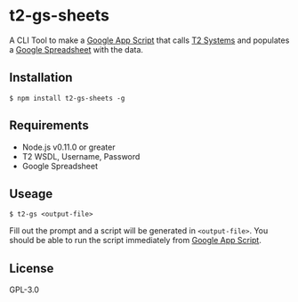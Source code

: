 # t2-gs-sheets
A CLI Tool to make a [Google App Script](https://script.google.com/) that calls [T2 Systems](http://www.t2systems.com/) and populates a [Google Spreadsheet](https://docs.google.com/spreadsheets/) with the data.

## Installation

```
$ npm install t2-gs-sheets -g
```

## Requirements
* Node.js v0.11.0 or greater
* T2 WSDL, Username, Password
* Google Spreadsheet

## Useage

```
$ t2-gs <output-file>
```

Fill out the prompt and a script will be generated in `<output-file>`. You should be able to run the script immediately from [Google App Script](https://script.google.com/).

## License

  GPL-3.0
